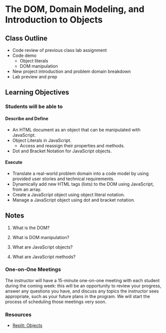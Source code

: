 # The DOM, Domain Modeling, and Introduction to Objects

## Class Outline

- Code review of previous class lab assignment
- Code demo
  - Object literals
  - DOM manipulation
- New project introduction and problem domain breakdown
- Lab preview and prep

## Learning Objectives

### Students will be able to

#### Describe and Define

- An HTML document as an object that can be manipulated with JavaScript.
- Object Literals in JavaScript.
  - Access and reassign their properties and methods.
- Dot and Bracket Notation for JavaScript objects.

#### Execute

- Translate a real-world problem domain into a code model by using provided user stories and technical requirements.
- Dynamically add new HTML tags (lists) to the DOM using JavaScript, from an array.
- Create a JavaScript object using object literal notation.
- Manage a JavaScript object using dot and bracket notation.

## Notes

1. What is the DOM?

1. What is DOM manipulation?

1. What are JavaScript objects?

1. What are JavaScript methods?

### One-on-One Meetings

The instructor will have a 15-minute one-on-one meeting with each student during the coming week: this will be an opportunity to review your progress, answer any questions you have, and discuss any topics the instructor sees appropriate, such as your future plans in the program. We will start the process of scheduling those meetings very soon.

### Resources

- [Replit: Objects](https://replit.com/@sheyna/ImpeccableUnhealthyMachinelanguage#index.js)

